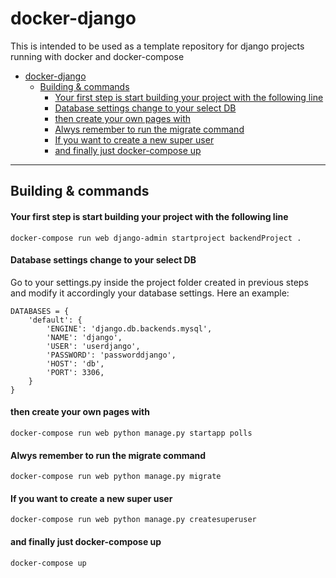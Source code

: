 # docker-django
This is intended to be used as a template repository for django projects running with docker and docker-compose

- [docker-django](#docker-django)
  - [Building & commands](#building--commands)
      - [Your first step is start building your project with the following line](#your-first-step-is-start-building-your-project-with-the-following-line)
      - [Database settings change to your select DB](#database-settings-change-to-your-select-db)
      - [then create your own pages with](#then-create-your-own-pages-with)
      - [Alwys remember to run the migrate command](#alwys-remember-to-run-the-migrate-command)
      - [If you want to create a new super user](#if-you-want-to-create-a-new-super-user)
      - [and finally just docker-compose up](#and-finally-just-docker-compose-up)

---

## Building & commands

#### Your first step is start building your project with the following line

`docker-compose run web django-admin startproject backendProject .`

#### Database settings change to your select DB
Go to your settings.py inside the project folder created in previous steps and modify it accordingly your database settings. Here an example:

```
DATABASES = {
    'default': {
        'ENGINE': 'django.db.backends.mysql',
        'NAME': 'django',
        'USER': 'userdjango',
        'PASSWORD': 'passworddjango',
        'HOST': 'db',
        'PORT': 3306,
    }
}
```

#### then create your own pages with 

 `docker-compose run web python manage.py startapp polls`

#### Alwys remember to run the migrate command

`docker-compose run web python manage.py migrate`


#### If you want to create a new super user

`docker-compose run web python manage.py createsuperuser`


#### and finally just docker-compose up

`docker-compose up`